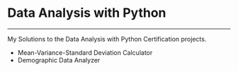 # Data Analysis with Python
---
My Solutions to the Data Analysis with Python Certification projects.

- Mean-Variance-Standard Deviation Calculator
- Demographic Data Analyzer
